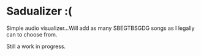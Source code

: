 # Sadualizer :( 
Simple audio visualizer...Will add as many SBEGTBSGDG songs as I legally can to choose from.  

Still a work in progress. 

